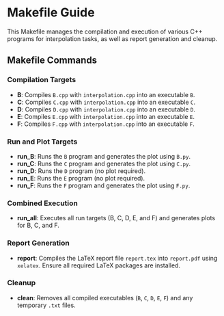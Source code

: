 # Makefile Guide

This Makefile manages the compilation and execution of various C++ programs for interpolation tasks, as well as report generation and cleanup.

## Makefile Commands

### Compilation Targets
- **B**: Compiles `B.cpp` with `interpolation.cpp` into an executable `B`.
- **C**: Compiles `C.cpp` with `interpolation.cpp` into an executable `C`.
- **D**: Compiles `D.cpp` with `interpolation.cpp` into an executable `D`.
- **E**: Compiles `E.cpp` with `interpolation.cpp` into an executable `E`.
- **F**: Compiles `F.cpp` with `interpolation.cpp` into an executable `F`.

### Run and Plot Targets
- **run_B**: Runs the `B` program and generates the plot using `B.py`.
- **run_C**: Runs the `C` program and generates the plot using `C.py`.
- **run_D**: Runs the `D` program (no plot required).
- **run_E**: Runs the `E` program (no plot required).
- **run_F**: Runs the `F` program and generates the plot using `F.py`.

### Combined Execution
- **run_all**: Executes all run targets (B, C, D, E, and F) and generates plots for B, C, and F.

### Report Generation
- **report**: Compiles the LaTeX report file `report.tex` into `report.pdf` using `xelatex`. Ensure all required LaTeX packages are installed.

### Cleanup
- **clean**: Removes all compiled executables (`B`, `C`, `D`, `E`, `F`) and any temporary `.txt` files.
